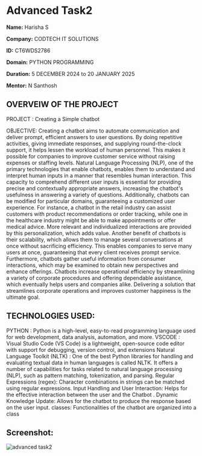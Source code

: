 # Advanced Task2

**Name:** Harisha S

**Company:** CODTECH IT SOLUTIONS

**ID:** CT6WDS2786

**Domain:** PYTHON PROGRAMMING

**Duration:** 5 DECEMBER 2024 to 20 JANUARY  2025

**Mentor:** N Santhosh


##    OVERVEIW OF THE PROJECT
PROJECT : Creating a Simple chatbot

OBJECTIVE: Creating a chatbot aims to automate communication and deliver prompt, efficient answers to user questions. By doing repetitive activities, giving immediate responses, and supplying round-the-clock support, it helps lessen the workload of human personnel. This makes it possible for companies to improve customer service without raising expenses or staffing levels. Natural Language Processing (NLP), one of the primary technologies that enable chatbots, enables them to understand and interpret human inputs in a manner that resembles human interaction. This capacity to comprehend different user inputs is essential for providing precise and contextually appropriate answers, increasing the chatbot's usefulness in answering a variety of questions. Additionally, chatbots can be modified for particular domains, guaranteeing a customized user experience. For instance, a chatbot in the retail industry can assist customers with product recommendations or order tracking, while one in the healthcare industry might be able to make appointments or offer medical advice. More relevant and individualized interactions are provided by this personalization, which adds value. Another benefit of chatbots is their scalability, which allows them to manage several conversations at once without sacrificing efficiency. This enables companies to serve many users at once, guaranteeing that every client receives prompt service. Furthermore, chatbots gather useful information from consumer interactions, which may be examined to obtain new perspectives and enhance offerings. Chatbots increase operational efficiency by streamlining a variety of corporate procedures and offering dependable assistance, which eventually helps users and companies alike. Delivering a solution that streamlines corporate operations and improves customer happiness is the ultimate goal.

## TECHNOLOGIES USED:

PYTHON : Python is a high-level, easy-to-read programming language used for web development, data analysis, automation, and more.
VSCODE : Visual Studio Code (VS Code) is a lightweight, open-source code editor with support for debugging, version control, and extensions
Natural Language Toolkit (NLTK) : One of the best Python libraries for handling and evaluating textual data in human languages is called NLTK. It offers a number of capabilities for tasks related to natural language processing (NLP), such as pattern matching, tokenization, and parsing.
Regular Expressions (regex): Character combinations in strings can be matched using regular expressions.
Input Handling and User Interaction: Helps for the effective interaction between the user and the Chatbot .
Dynamic Knowledge Update: Allows for the chatbot to produce the response based on the user input.
classes: Functionalities of the chatbot are organized into a class

## Screenshot:
![advanced task2](https://github.com/user-attachments/assets/1b7cf530-cee2-49ae-825e-fcdd9ab7cef1)
